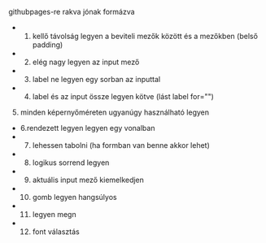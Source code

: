 githubpages-re rakva
jónak formázva

* 1. kellő távolság legyen a beviteli mezők között és a mezőkben (belső padding)
* 2. elég nagy legyen az input mező
* 3. label ne legyen egy sorban az inputtal
* 4. label és az input össze legyen kötve (lást label for="")
5. minden képernyőméreten ugyanúgy használható legyen
* 6.rendezett legyen legyen egy vonalban
* 7. lehessen tabolni (ha formban van benne akkor lehet)
* 8. logikus sorrend legyen
* 9. aktuális input mező kiemelkedjen
* 10. gomb legyen hangsúlyos
* 11. legyen megn
* 12. font választás